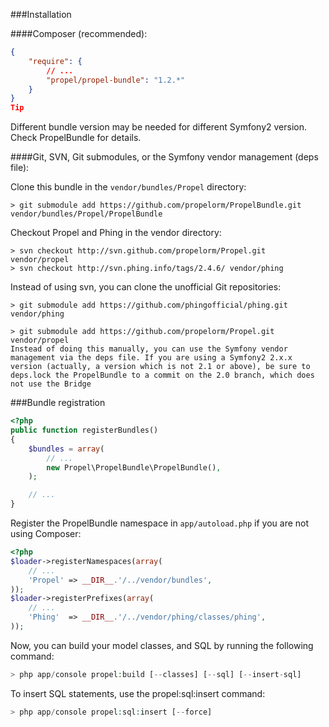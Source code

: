 ###Installation

####Composer (recommended):

~~~json
{
    "require": {
        // ...
        "propel/propel-bundle": "1.2.*"
    }
}
Tip
~~~

Different bundle version may be needed for different Symfony2 version. Check PropelBundle for details.

####Git, SVN, Git submodules, or the Symfony vendor management (deps file):

Clone this bundle in the `vendor/bundles/Propel` directory:

~~~
> git submodule add https://github.com/propelorm/PropelBundle.git vendor/bundles/Propel/PropelBundle
~~~

Checkout Propel and Phing in the vendor directory:

~~~
> svn checkout http://svn.github.com/propelorm/Propel.git vendor/propel
> svn checkout http://svn.phing.info/tags/2.4.6/ vendor/phing
~~~

Instead of using svn, you can clone the unofficial Git repositories:

~~~
> git submodule add https://github.com/phingofficial/phing.git vendor/phing
~~~

~~~
> git submodule add https://github.com/propelorm/Propel.git vendor/propel
Instead of doing this manually, you can use the Symfony vendor management via the deps file. If you are using a Symfony2 2.x.x version (actually, a version which is not 2.1 or above), be sure to deps.lock the PropelBundle to a commit on the 2.0 branch, which does not use the Bridge
~~~

###Bundle registration

~~~php
<?php
public function registerBundles()
{
    $bundles = array(
        // ...
        new Propel\PropelBundle\PropelBundle(),
    );

    // ...
}
~~~

Register the PropelBundle namespace in `app/autoload.php` if you are not using Composer:

~~~php
<?php
$loader->registerNamespaces(array(
    // ...
    'Propel' => __DIR__.'/../vendor/bundles',
));
$loader->registerPrefixes(array(
    // ...
    'Phing'  => __DIR__.'/../vendor/phing/classes/phing',
));
~~~

Now, you can build your model classes, and SQL by running the following command:

~~~php
> php app/console propel:build [--classes] [--sql] [--insert-sql]
~~~

To insert SQL statements, use the propel:sql:insert command:

~~~php
> php app/console propel:sql:insert [--force]
~~~